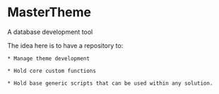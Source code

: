 # MasterTheme
A database development tool

The idea here is to have a repository to:

    * Manage theme development

    * Hold core custom functions

    * Hold base generic scripts that can be used within any solution.
